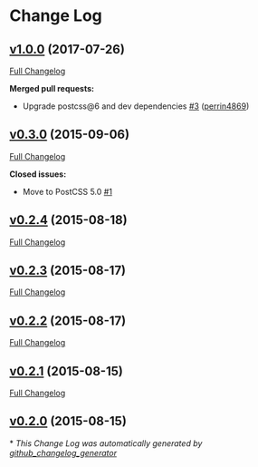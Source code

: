 # Change Log

## [v1.0.0](https://github.com/seaneking/postcss-input-style/tree/v1.0.0) (2017-07-26)
[Full Changelog](https://github.com/seaneking/postcss-input-style/compare/v0.3.0...v1.0.0)

**Merged pull requests:**

- Upgrade postcss@6 and dev dependencies [\#3](https://github.com/seaneking/postcss-input-style/pull/3) ([perrin4869](https://github.com/perrin4869))

## [v0.3.0](https://github.com/seaneking/postcss-input-style/tree/v0.3.0) (2015-09-06)
[Full Changelog](https://github.com/seaneking/postcss-input-style/compare/v0.2.4...v0.3.0)

**Closed issues:**

- Move to PostCSS 5.0 [\#1](https://github.com/seaneking/postcss-input-style/issues/1)

## [v0.2.4](https://github.com/seaneking/postcss-input-style/tree/v0.2.4) (2015-08-18)
[Full Changelog](https://github.com/seaneking/postcss-input-style/compare/v0.2.3...v0.2.4)

## [v0.2.3](https://github.com/seaneking/postcss-input-style/tree/v0.2.3) (2015-08-17)
[Full Changelog](https://github.com/seaneking/postcss-input-style/compare/v0.2.2...v0.2.3)

## [v0.2.2](https://github.com/seaneking/postcss-input-style/tree/v0.2.2) (2015-08-17)
[Full Changelog](https://github.com/seaneking/postcss-input-style/compare/v0.2.1...v0.2.2)

## [v0.2.1](https://github.com/seaneking/postcss-input-style/tree/v0.2.1) (2015-08-15)
[Full Changelog](https://github.com/seaneking/postcss-input-style/compare/v0.2.0...v0.2.1)

## [v0.2.0](https://github.com/seaneking/postcss-input-style/tree/v0.2.0) (2015-08-15)


\* *This Change Log was automatically generated by [github_changelog_generator](https://github.com/skywinder/Github-Changelog-Generator)*